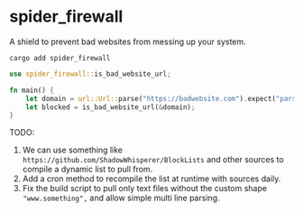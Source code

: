 # spider_firewall

A shield to prevent bad websites from messing up your system.

`cargo add spider_firewall`

```rust
use spider_firewall::is_bad_website_url;

fn main() {
    let domain = url::Url::parse("https://badwebsite.com").expect("parse");
    let blocked = is_bad_website_url(&domain);
}
```

TODO:

1. We can use something like `https://github.com/ShadowWhisperer/BlockLists` and other sources to compile a dynamic list to pull from.
1. Add a cron method to recompile the list at runtime with sources daily.
1. Fix the build script to pull only text files without the custom shape `"www.something",` and allow simple multi line parsing.